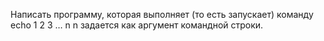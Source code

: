Написать программу, которая выполняет (то есть запускает) команду
echo 1 2 3 … n
n задается как аргумент командной строки.